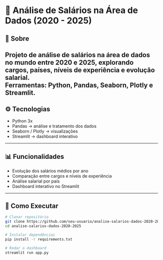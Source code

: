 # 💼 Análise de Salários na Área de Dados (2020 - 2025)

## 📌 Sobre
Projeto de análise de **salários na área de dados no mundo entre 2020 e 2025**, explorando cargos, países, níveis de experiência e evolução salarial.  
Ferramentas: **Python, Pandas, Seaborn, Plotly e Streamlit**.
---

## ⚙️ Tecnologias
- Python 3x  
- Pandas → análise e tratamento dos dados  
- Seaborn / Plotly → visualizações  
- Streamlit → dashboard interativo  

---

## 📊 Funcionalidades
- Evolução dos salários médios por ano  
- Comparação entre cargos e níveis de experiência  
- Análise salarial por país  
- Dashboard interativo no Streamlit  
---

## 🚀 Como Executar
```bash
# Clonar repositório
git clone https://github.com/seu-usuario/analise-salarios-dados-2020-2025.git
cd analise-salarios-dados-2020-2025

# Instalar dependências
pip install -r requirements.txt

# Rodar o dashboard
streamlit run app.py
